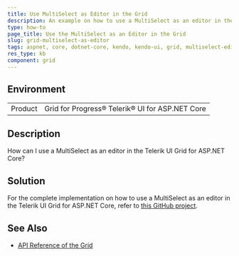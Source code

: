 ```yaml
---
title: Use MultiSelect as Editor in the Grid
description: An example on how to use a MultiSelect as an editor in the Telerik UI Grid for ASP.NET Core.
type: how-to
page_title: Use the MultiSelect as an Editor in the Grid
slug: grid-multiselect-as-editor
tags: aspnet, core, dotnet-core, kendo, kendo-ui, grid, multiselect-editor, multiselect
res_type: kb
component: grid
---
```


## Environment

<table>
 <tr>
  <td>Product</td>
  <td>Grid for Progress® Telerik® UI for ASP.NET Core</td>
 </tr>
</table>

## Description

How can I use a MultiSelect as an editor in the Telerik UI Grid for ASP.NET Core?

## Solution

For the complete implementation on how to use a MultiSelect as an editor in the Telerik UI Grid for ASP.NET Core, refer to [this GitHub project](https://github.com/telerik/ui-for-aspnet-core-examples/blob/master/Telerik.Examples.Mvc/Telerik.Examples.Mvc/Views/Grid/MultiSelectAsEditor.cshtml).

## See Also

* [API Reference of the Grid](https://docs.telerik.com/kendo-ui/api/javascript/ui/grid)
